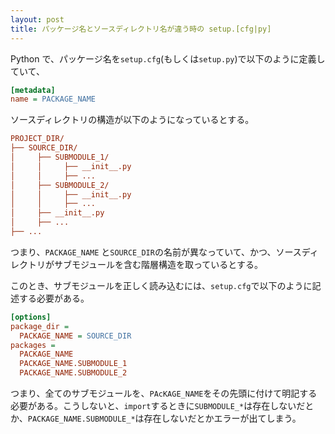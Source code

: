 ```yaml
---
layout: post
title: パッケージ名とソースディレクトリ名が違う時の setup.[cfg|py]
---
```


Python で、パッケージ名を`setup.cfg`(もしくは`setup.py`)で以下のように定義していて、

```ini
[metadata]
name = PACKAGE_NAME
```

ソースディレクトリの構造が以下のようになっているとする。

```ini
PROJECT_DIR/
├── SOURCE_DIR/
│     ├── SUBMODULE_1/
│     │     ├── __init__.py
│     │     ├── ...
│     ├── SUBMODULE_2/
│     │     ├── __init__.py
│     │     ├── ...
│     ├── __init__.py
│     ├── ...
├── ...
```

つまり、`PACKAGE_NAME` と`SOURCE_DIR`の名前が異なっていて、かつ、ソースディレクトリがサブモジュールを含む階層構造を取っているとする。

このとき、サブモジュールを正しく読み込むには、`setup.cfg`で以下のように記述する必要がある。

```ini
[options]
package_dir =
  PACKAGE_NAME = SOURCE_DIR
packages =
  PACKAGE_NAME
  PACKAGE_NAME.SUBMODULE_1
  PACKAGE_NAME.SUBMODULE_2
```

つまり、全てのサブモジュールを、`PAcKAGE_NAME`をその先頭に付けて明記する必要がある。こうしないと、`import`するときに`SUBMODULE_*`は存在しないだとか、`PACKAGE_NAME.SUBMODULE_*`は存在しないだとかエラーが出てしまう。
